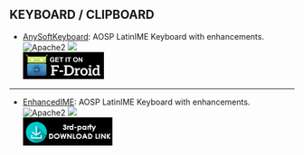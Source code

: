 <!--
    Copyright (C)  2016 PRIMOKORN.
    Permission is granted to copy, distribute and/or modify this document
    under the terms of the GNU Free Documentation License, Version 1.3
    or any later version published by the Free Software Foundation;
    with no Invariant Sections, no Front-Cover Texts, and no Back-Cover Texts.
    A copy of the license is included in the section entitled "GNU
    Free Documentation License".
-->
## KEYBOARD / CLIPBOARD

* [AnySoftKeyboard](http://v.ht/D9ye): AOSP LatinIME Keyboard with enhancements.  
![Apache2](https://img.shields.io/badge/License-Apache%202.0-yellowgreen.svg?style=flat-square)
[![](https://img.shields.io/badge/Source-Github-lightgrey.svg?style=flat-square)](https://github.com/AnySoftKeyboard/AnySoftKeyboard)  
[![](Pictures/F-Droid.png)](http://v.ht/D9ye)

***

* [EnhancedIME](http://v.ht/snnm): AOSP LatinIME Keyboard with enhancements.  
![Apache2](https://img.shields.io/badge/License-Apache%202.0-yellowgreen.svg?style=flat-square)
[![](https://img.shields.io/badge/Source-Github-lightgrey.svg?style=flat-square)](https://github.com/Hardslog/platform_packages_inputmethods_EnhancedIME)  
[![](Pictures/3rd-party.png)](http://forum.xda-developers.com/devdb/project/?id=15003#downloads)